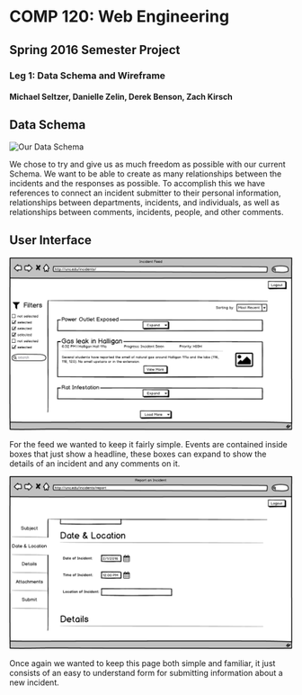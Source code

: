 # COMP 120: Web Engineering

## Spring 2016 Semester Project

### Leg 1: Data Schema and Wireframe

#### Michael Seltzer, Danielle Zelin, Derek Benson, Zach Kirsch

## Data Schema

![Our Data Schema](./Data.png)

We chose to try and give us as much freedom as possible with our current Schema.
We want to be able to create as many relationships between the incidents and
the responses as possible. To accomplish this we have references to connect
an incident submitter to their personal information, relationships between
departments, incidents, and individuals, as well as relationships between
comments, incidents, people, and other comments.


## User Interface

![View of the feed](./Incidents.png)

For the feed we wanted to keep it fairly simple. Events are contained inside
boxes that just show a headline, these boxes can expand to show the details
of an incident and any comments on it.

![View of the report an incident page](./Reporting.png)

Once again we wanted to keep this page both simple and familiar, it just consists
of an easy to understand form for submitting information about a new incident.
